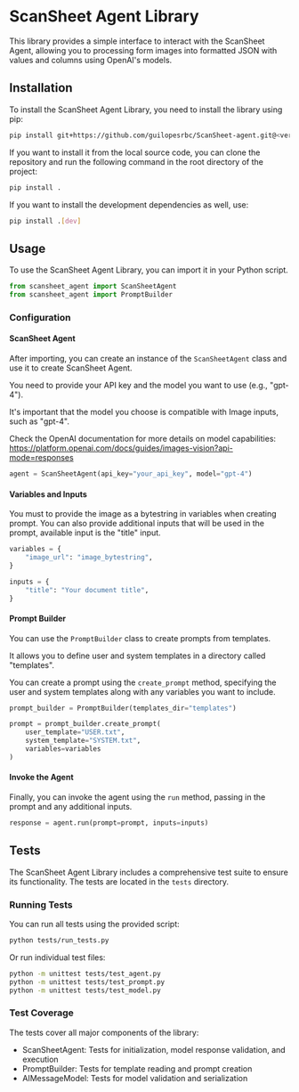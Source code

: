 # ScanSheet Agent Library 
This library provides a simple interface to interact with the ScanSheet Agent, allowing you to processing form images into formatted JSON with values and columns using OpenAI's models.

## Installation
To install the ScanSheet Agent Library, you need to install the library using pip:
```bash
pip install git+https://github.com/guilopesrbc/ScanSheet-agent.git@<version>
```

If you want to install it from the local source code, you can clone the repository and run the following command in the root directory of the project:
```bash
pip install .
```

If you want to install the development dependencies as well, use:
```bash
pip install .[dev]
```

## Usage

To use the ScanSheet Agent Library, you can import it in your Python script.
```python
from scansheet_agent import ScanSheetAgent
from scansheet_agent import PromptBuilder
```

### Configuration
#### ScanSheet Agent
After importing, you can create an instance of the `ScanSheetAgent` class and use it to create ScanSheet Agent.

You need to provide your API key and the model you want to use (e.g., "gpt-4").

It's important that the model you choose is compatible with Image inputs, such as "gpt-4".

Check the OpenAI documentation for more details on model capabilities:
https://platform.openai.com/docs/guides/images-vision?api-mode=responses

```python
agent = ScanSheetAgent(api_key="your_api_key", model="gpt-4")
``` 

#### Variables and Inputs
You must to provide the image as a bytestring in variables when creating prompt.
You can also provide additional inputs that will be used in the prompt, available input is the "title" input.
```python
variables = {
    "image_url": "image_bytestring",
}

inputs = {
    "title": "Your document title",
}
```

#### Prompt Builder
You can use the `PromptBuilder` class to create prompts from templates.

It allows you to define user and system templates in a directory called "templates".

You can create a prompt using the `create_prompt` method, specifying the user and system templates along with any variables you want to include.
```python
prompt_builder = PromptBuilder(templates_dir="templates")

prompt = prompt_builder.create_prompt(
    user_template="USER.txt",
    system_template="SYSTEM.txt", 
    variables=variables
)
```

#### Invoke the Agent
Finally, you can invoke the agent using the `run` method, passing in the prompt and any additional inputs.
```python
response = agent.run(prompt=prompt, inputs=inputs)
```

## Tests

The ScanSheet Agent Library includes a comprehensive test suite to ensure its functionality. The tests are located in the `tests` directory.

### Running Tests

You can run all tests using the provided script:

```bash
python tests/run_tests.py
```

Or run individual test files:

```bash
python -m unittest tests/test_agent.py
python -m unittest tests/test_prompt.py
python -m unittest tests/test_model.py
```

### Test Coverage

The tests cover all major components of the library:
- ScanSheetAgent: Tests for initialization, model response validation, and execution
- PromptBuilder: Tests for template reading and prompt creation
- AIMessageModel: Tests for model validation and serialization